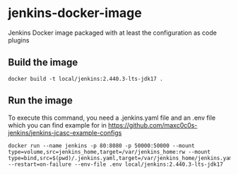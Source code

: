# jenkins-docker-image
Jenkins Docker image packaged with at least the configuration as code plugins

## Build the image
```
docker build -t local/jenkins:2.440.3-lts-jdk17 .
```

## Run the image
To execute this command, you need a .jenkins.yaml file and an .env file which you can find example for in https://github.com/maxc0c0s-jenkins/jenkins-jcasc-example-configs
```
docker run --name jenkins -p 80:8080 -p 50000:50000 --mount type=volume,src=jenkins_home,target=/var/jenkins_home:rw --mount type=bind,src=$(pwd)/.jenkins.yaml,target=/var/jenkins_home/jenkins.yaml --restart=on-failure --env-file .env local/jenkins:2.440.3-lts-jdk17
```
